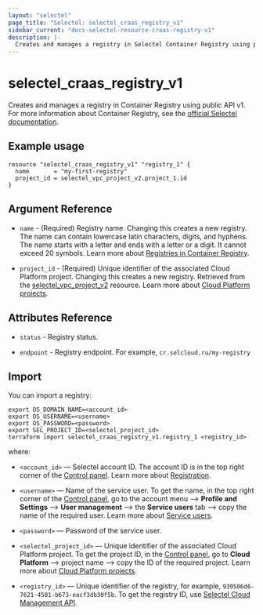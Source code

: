 ```yaml
---
layout: "selectel"
page_title: "Selectel: selectel_craas_registry_v1"
sidebar_current: "docs-selectel-resource-craas-registry-v1"
description: |-
  Creates and manages a registry in Selectel Container Registry using public API v1.
---
```


# selectel\_craas\_registry\_v1

Creates and manages a registry in Container Registry using public API v1. For more information about Container Registry, see the [official Selectel documentation](https://docs.selectel.ru/cloud/craas/).

## Example usage

```hcl
resource "selectel_craas_registry_v1" "registry_1" {
  name       = "my-first-registry"
  project_id = selectel_vpc_project_v2.project_1.id
}
```

## Argument Reference

* `name` - (Required) Registry name. Changing this creates a new registry. The name can contain lowercase latin characters, digits, and hyphens. The name starts with a letter and ends with a letter or a digit. It cannot exceed 20 symbols. Learn more about [Registries in Container Registry](https://docs.selectel.ru/cloud/craas/registry/).

* `project_id` - (Required) Unique identifier of the associated Cloud Platform project. Changing this creates a new registry. Retrieved from the [selectel_vpc_project_v2](https://registry.terraform.io/providers/selectel/selectel/latest/docs/resources/vpc_project_v2) resource. Learn more about [Cloud Platform projects](https://docs.selectel.ru/cloud/craas/about/projects/).

## Attributes Reference

* `status` - Registry status.

* `endpoint` - Registry endpoint. For example, `cr.selcloud.ru/my-registry`

## Import

You can import a registry:

```shell
export OS_DOMAIN_NAME=<account_id>
export OS_USERNAME=<username>
export OS_PASSWORD=<password>
export SEL_PROJECT_ID=<selectel_project_id>
terraform import selectel_craas_registry_v1.registry_1 <registry_id>
```

where:

* `<account_id>` — Selectel account ID. The account ID is in the top right corner of the [Control panel](https://my.selectel.ru/). Learn more about [Registration](https://docs.selectel.ru/control-panel-actions/account/registration/).

* `<username>` — Name of the service user. To get the name, in the top right corner of the [Control panel](https://my.selectel.ru/profile/users_management/users?type=service), go to the account menu ⟶ **Profile and Settings** ⟶ **User management** ⟶ the **Service users** tab ⟶ copy the name of the required user. Learn more about [Service users](https://docs.selectel.ru/control-panel-actions/users-and-roles/user-types-and-roles/).

* `<password>` — Password of the service user.

* `<selectel_project_id>` — Unique identifier of the associated Cloud Platform project. To get the project ID, in the [Control panel](https://my.selectel.ru/vpc/), go to **Cloud Platform** ⟶ project name ⟶ copy the ID of the required project. Learn more about [Cloud Platform projects](https://docs.selectel.ru/cloud/craas/about/projects/).

* `<registry_id>` — Unique identifier of the registry, for example, `939506d6-7621-4581-b673-eacf3db30f5b`. To get the registry ID, use [Selectel Cloud Management API](https://developers.selectel.ru/docs/selectel-cloud-platform/craas_api/).